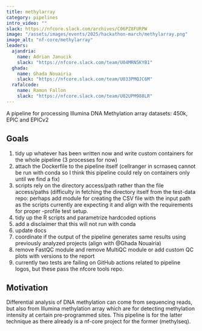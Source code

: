 ```yaml
---
title: methylarray
category: pipelines
intro_video: ""
slack: https://nfcore.slack.com/archives/C06PZ8FURPW
image: "/assets/images/events/2025/hackathon-march/methylarray.png"
image_alt: "nf-core/methylarray"
leaders:
  ajandria:
    name: Adrian Janucik
    slack: "https://nfcore.slack.com/team/U04MRN5KYB1"
  ghada:
    name: Ghada Nouairia
    slack: "https://nfcore.slack.com/team/U033PMQJC6M"
  rafalcode:
    name: Ramon Fallon
    slack: "https://nfcore.slack.com/team/U02UPM988LR"
---
```


A pipeline for processing Illumina DNA Methylation array datasets: 450k, EPIC and EPICv2

## Goals

1. tidy up whatever has been written now and write custom containers for the whole pipeline (3 processes for now)
2. attach the Dockerfile to the pipeline itself (cellranger in scrnaseq cannot be run with conda so I think this pipeline could rely on containers only until we find a fix)
3. scripts rely on the directory access/path rather than the file access/paths (difficulty in fetching the directory itself from the test-data repo: perhaps add module for creating the CSV file with the input path as the scripts currently are expecting it and align with the requirements for proper -profile test setup.
4. tidy up the R scripts and parametrize hardcoded options
5. add a disclaimer that this will not run with conda
6. update docs
7. coordinate if the output of the pipeline generates same results using previously analyzed projects (align with @Ghada Nouairia)
8. remove FastQC module and remove MultiQC module or add custom QC plots with versions to the report
9. currently two tests are failing on GitHub actions related to pipeline logos, but these pass the nfcore tools repo.

## Motivation

Differential analysis of DNA methylation can come from sequencing reads, but also from Illumina methylation array which
are for detecting methylation intensity at certain pre-programmed sites. This pipeline is for the latter technique as there
already is a nf-core project for the former (methylseq).
